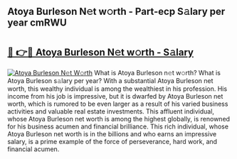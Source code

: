 ## Atoya Burleson N𝚎t w𝚘rth - Part-ecp S𝚊lary per year cmRWU

# <h2><a href="http://gc0cc79.nevu.top/?p=Atoya+Burleson">🔗 👉🔴 Atoya Burleson N𝚎t w𝚘rth - S𝚊lary</a></h2>

[![Atoya Burleson N𝚎t W𝚘rth](https://i.imgur.com/Oavwk0R.jpeg)](http://gc0cc79.nevu.top/?p=Atoya+Burleson)
What is Atoya Burleson n𝚎t w𝚘rth? What is Atoya Burleson s𝚊lary per year?
With a substantial Atoya Burleson net worth, this wealthy individual is among the wealthiest in his profession. His income from his job is impressive, but it is dwarfed by Atoya Burleson net worth, which is rumored to be even larger as a result of his varied business activities and valuable real estate investments. This affluent individual, whose Atoya Burleson net worth is among the highest globally, is renowned for his business acumen and financial brilliance. This rich individual, whose Atoya Burleson net worth is in the billions and who earns an impressive salary, is a prime example of the force of perseverance, hard work, and financial acumen.
